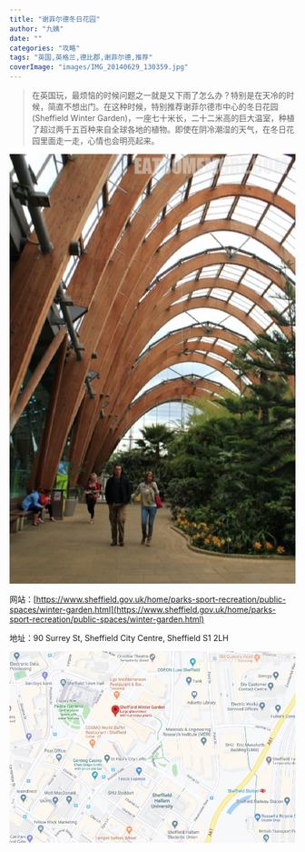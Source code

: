 ```yaml
---
title: "谢菲尔德冬日花园"
author: "九姨"
date: ""
categories: "攻略"
tags: "英国,英格兰,德比郡,谢菲尔德,推荐"
coverImage: "images/IMG_20140629_130359.jpg"
---
```


>在英国玩，最烦恼的时候问题之一就是又下雨了怎么办？特别是在天冷的时候，简直不想出门。在这种时候，特别推荐谢菲尔德市中心的冬日花园 (Sheffield Winter Garden)，一座七十米长，二十二米高的巨大温室，种植了超过两千五百种来自全球各地的植物。即使在阴冷潮湿的天气，在冬日花园里面走一走，心情也会明亮起来。

![Sheffield Winter Garden](images/IMG_20140629_130359.jpg)


网站：[https://www.sheffield.gov.uk/home/parks-sport-recreation/public-spaces/winter-garden.html](https://www.sheffield.gov.uk/home/parks-sport-recreation/public-spaces/winter-garden.html)

地址：90 Surrey St, Sheffield City Centre, Sheffield S1 2LH

![Sheffield Winter Garden](images/sheffieldwintergarden.jpg)